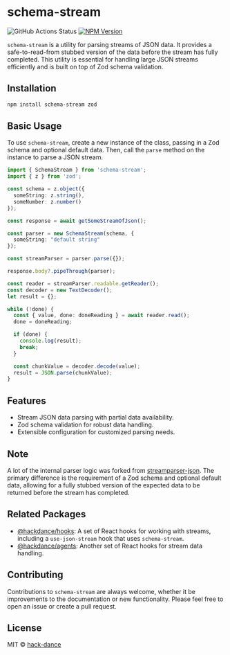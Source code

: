 # schema-stream

![GitHub Actions Status](https://github.com/github/docs/actions/workflows/test.yml/badge.svg?branch=main) [![NPM Version](https://img.shields.io/npm/v/schema-stream.svg)](https://www.npmjs.com/package/schema-stream)


`schema-stream` is a utility for parsing streams of JSON data. It provides a safe-to-read-from stubbed version of the data before the stream has fully completed. This utility is essential for handling large JSON streams efficiently and is built on top of Zod schema validation.

## Installation

```bash
npm install schema-stream zod
```

## Basic Usage

To use `schema-stream`, create a new instance of the class, passing in a Zod schema and optional default data. Then, call the `parse` method on the instance to parse a JSON stream.

```typescript
import { SchemaStream } from 'schema-stream';
import { z } from 'zod';

const schema = z.object({
  someString: z.string(),
  someNumber: z.number()
});

const response = await getSomeStreamOfJson();

const parser = new SchemaStream(schema, {
  someString: "default string"
});

const streamParser = parser.parse({});

response.body?.pipeThrough(parser);

const reader = streamParser.readable.getReader();
const decoder = new TextDecoder();
let result = {};

while (!done) {
  const { value, done: doneReading } = await reader.read();
  done = doneReading;

  if (done) {
    console.log(result);
    break;
  }

  const chunkValue = decoder.decode(value);
  result = JSON.parse(chunkValue);
}
```

## Features

- Stream JSON data parsing with partial data availability.
- Zod schema validation for robust data handling.
- Extensible configuration for customized parsing needs.

## Note

A lot of the internal parser logic was forked from [streamparser-json](https://github.com/juanjoDiaz/streamparser-json). The primary difference is the requirement of a Zod schema and optional default data, allowing for a fully stubbed version of the expected data to be returned before the stream has completed.

## Related Packages

- [@hackdance/hooks](https://github.com/hack-dance/agents/tree/main/packages/hooks): A set of React hooks for working with streams, including a `use-json-stream` hook that uses `schema-stream`.
- [@hackdance/agents](https://github.com/hack-dance/agents/tree/main/packages/core): Another set of React hooks for stream data handling.

## Contributing

Contributions to `schema-stream` are always welcome, whether it be improvements to the documentation or new functionality. Please feel free to open an issue or create a pull request.

## License

MIT © [hack-dance](https://hack.dance)
